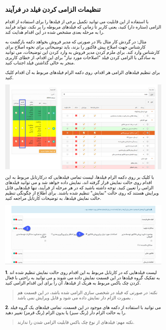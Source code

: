 ##  تنظیمات الزامی کردن فیلد در فرآیند  



با استفاده از این قابلیت می توانید تکمیل برخی از فیلدها را برای استفاده از اقدام الزامی (ستاره دار) کنید، یعنی کاربر تا زمانی که فیلدهای مربوطه را پر نکند، نتواند فرآیند را به مرحله بعدی مشخص شده در این اقدام هدایت کند.

مثال: در گردش کار مثال بالا در صورتی که مدیر فروش بخواهد دکمه بازگشت به کارشناس جهت اصلاح پیش فاکتور را بزند، باید توضیحاتی برای نحوه اصلاح برای کارشناس وارد کند. برای ملزم کردن مدیر فروش به وارد کردن این توضیحات، می توانید به سادگی با الزامی کردن فیلد "اصلاحات مورد نیاز" برای این اقدام، از خطای کاربری منجر به خالی گذاشتن فیلد اجتناب کنید.

برای تنظیم فیلدهای الزامی هر اقدام، روی دکمه الزام فیلدهای مربوط به آن اقدام کلیک کنید.

![](Action5.png)

با کلیک بر روی دکمه الزام فیلدها، لیست تمامی فیلدهایی که درکارتابل مربوط به این اقدام روی حالت نمایش قرار گرفته اند، نمایش داده خواهد شد و می توانید فیلدهای الزامی را تعیین کنید. توجه داشته باشید که در هر مرحله از فرآیند، تنها فیلدهایی قابل ویرایش هستند که روی حالت "نمایش" تنظیم شده باشند. برای اطلاع از چگونگی تنظیم حالت نمایش فیلدها، به توضیحات کارتابل مراجعه کنید.


![](Action6.png)

**1**. لیست فیلدهایی که در کارتابل مربوط به این اقدام روی حالت نمایش تنظیم شده اند به تفکیک گروه فیلدها در این قسمت نمایش داده می شوند و می توانید به راحتی با فعال کردن چک باکس مربوط به هریک از فیلدها، آن را برای این اقدام الزامی کنید.

> نکته: در صورتی که فیلد در شخصی سازی الزامی شده باشد، در این قسمت هم بصورت الزام دار نمایش داده می شود و قابل ویرایش نمی باشد .


**2**. می توانید با استفاده از دکمه های موجود در این قسمت، تمامی فیلدهای یک گروه فیلد را به حالت الزام دار (رنگ سبز) یا بدون الزام (رنگ قرمز) تغییر دهید.

> نکته مهم: فیلدهای از نوع چک باکس قابلیت الزامی شدن را ندارند.



